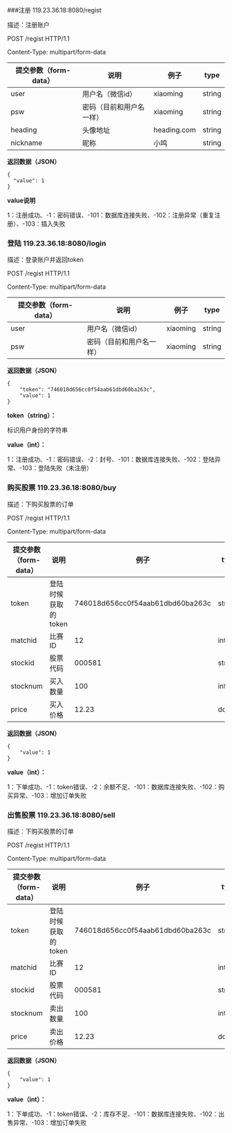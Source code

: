 ###注册 119.23.36.18:8080/regist

描述：注册账户

POST /regist HTTP/1.1

Content-Type: multipart/form-data

| 提交参数（form-data） | 说明                     | 例子        | type   |
| --------------------- | ------------------------ | ----------- | ------ |
| user                  | 用户名（微信id）         | xiaoming    | string |
| psw                   | 密码（目前和用户名一样） | xiaoming    | string |
| heading               | 头像地址                 | heading.com | string |
| nickname              | 昵称                     | 小鸣        | string |

**返回数据（JSON）**

```
{
  "value": 1
}
```

**value说明**

1：注册成功、-1：密码错误、-101：数据库连接失败、-102：注册异常（重复注册）、-103：插入失败





### 登陆 119.23.36.18:8080/login

描述：登录账户并返回token

POST /regist HTTP/1.1

Content-Type: multipart/form-data

| 提交参数（form-data） | 说明                     | 例子     | type   |
| --------------------- | ------------------------ | -------- | ------ |
| user                  | 用户名（微信id）         | xiaoming | string |
| psw                   | 密码（目前和用户名一样） | xiaoming | string |

**返回数据（JSON）**

```
{
    "token": "746018d656cc0f54aab61dbd60ba263c",
    "value": 1
}
```

**token（string）：**

标识用户身份的字符串

**value（int）：**

1：注册成功、-1：密码错误、-2：封号、-101：数据库连接失败、-102：登陆异常、-103：登陆失败（未注册）



### 购买股票 119.23.36.18:8080/buy

描述：下购买股票的订单

POST /regist HTTP/1.1

Content-Type: multipart/form-data

| 提交参数（form-data） | 说明                | 例子                             | type   |
| --------------------- | ------------------- | -------------------------------- | ------ |
| token                 | 登陆时候获取的token | 746018d656cc0f54aab61dbd60ba263c | string |
| matchid               | 比赛ID              | 12                               | int    |
| stockid               | 股票代码            | 000581                           | string |
| stocknum              | 买入数量            | 100                              | int    |
| price                 | 买入价格            | 12.23                            | double |

**返回数据（JSON）**

```
{
    "value": 1
}
```

**value（int）：**

1：下单成功、-1：token错误、-2：余额不足、-101：数据库连接失败、-102：购买异常、-103：增加订单失败



### 出售股票 119.23.36.18:8080/sell

描述：下购买股票的订单

POST /regist HTTP/1.1

Content-Type: multipart/form-data

| 提交参数（form-data） | 说明                | 例子                             | type   |
| --------------------- | ------------------- | -------------------------------- | ------ |
| token                 | 登陆时候获取的token | 746018d656cc0f54aab61dbd60ba263c | string |
| matchid               | 比赛ID              | 12                               | int    |
| stockid               | 股票代码            | 000581                           | string |
| stocknum              | 卖出数量            | 100                              | int    |
| price                 | 卖出价格            | 12.23                            | double |

**返回数据（JSON）**

```
{
    "value": 1
}
```

**value（int）：**

1：下单成功、-1：token错误、-2：库存不足、-101：数据库连接失败、-102：出售异常、-103：增加订单失败







